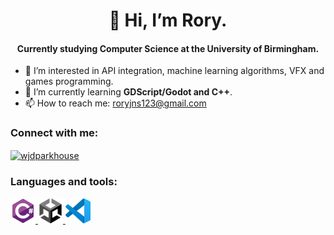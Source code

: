 <h1 align="center">👋 Hi, I’m Rory.</h1>
<h4 align="center">Currently studying Computer Science at the University of Birmingham.</h4>

- 👀 I’m interested in API integration, machine learning algorithms, VFX and games programming.
- 🌱 I’m currently learning **GDScript/Godot and C++**.
- 📫 How to reach me: roryjns123@gmail.com

<h3 align="left">Connect with me:</h3>
<p align="left">
<a href="https://www.linkedin.com/in/rory-simpson" target="blank"><img align="center" src="https://raw.githubusercontent.com/rahuldkjain/github-profile-readme-generator/master/src/images/icons/Social/linked-in-alt.svg" alt="wjdparkhouse" height="30" width="40" /></a>

<h3 align="left">Languages and tools:</h3>
  <a href="https://dotnet.microsoft.com/en-us/languages/csharp#:~:text=C%23%20is%20a%20modern%2C%20innovative,5%20programming%20languages%20on%20GitHub." target="_blank" rel="noreferrer">
    <img src="https://github.com/devicons/devicon/blob/master/icons/csharp/csharp-original.svg" alt="c sharp" width="40" height="40"/>
  </a>
  <a href="https://unity.com" target="_blank" rel="noreferrer">
    <img src="https://github.com/devicons/devicon/blob/master/icons/unity/unity-original.svg" alt="unity" width="40" height="40"/>
  </a>
  <a href="https://code.visualstudio.com/" target="_blank" rel="noreferrer">
    <img src="https://github.com/devicons/devicon/blob/master/icons/vscode/vscode-original.svg" alt="visual studio code" width="40" height="40"/>
  </a>

<!---
RoryJNS/RoryJNS is a ✨ special ✨ repository because its `README.md` (this file) appears on your GitHub profile.
You can click the Preview link to take a look at your changes.
--->
